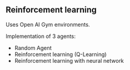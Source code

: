 ## Reinforcement learning

Uses Open AI Gym environments.

Implementation of 3 agents:
 - Random Agent 
 - Reinforcement learning (Q-Learning)
 - Reinforcement learning with neural network

 